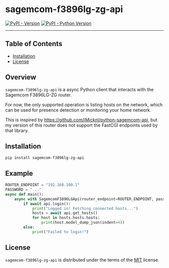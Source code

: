 # sagemcom-f3896lg-zg-api

[![PyPI - Version](https://img.shields.io/pypi/v/sagemcom-f3896lg-zg-api.svg)](https://pypi.org/project/sagemcom-f3896lg-zg-api)
[![PyPI - Python Version](https://img.shields.io/pypi/pyversions/sagemcom-f3896lg-zg-api.svg)](https://pypi.org/project/sagemcom-f3896lg-zg-api)

---

## Table of Contents

- [Installation](#installation)
- [License](#license)

## Overview

`sagemcom-f3896lg-zg-api` is a async Python client that interacts with the Sagemcom F3896LG-ZG router.

For now, the only supported operation is listing hosts on the network, which can be used for presence
detection or monitoring your home network.

This is inspired by https://github.com/iMicknl/python-sagemcom-api, but my version of this router does
not support the FastCGI endpoints used by that library.

## Installation

```console
pip install sagemcom-f3896lg-zg-api
```

## Example

```py
ROUTER_ENDPOINT = "192.168.100.1"
PASSWORD = "..."
async def main():
    async with SagemcomF3896LGApi(router_endpoint=ROUTER_ENDPOINT, password=PASSWORD) as api:
        if await api.login():
            print("Logged in! Fetching connected hosts...")
            hosts = await api.get_hosts()
            for host in hosts.hosts.hosts:
                print(host.model_dump_json(indent=4))
        else:
            print("Failed to login!")
```

## License

`sagemcom-f3896lg-zg-api` is distributed under the terms of the [MIT](https://spdx.org/licenses/MIT.html) license.
